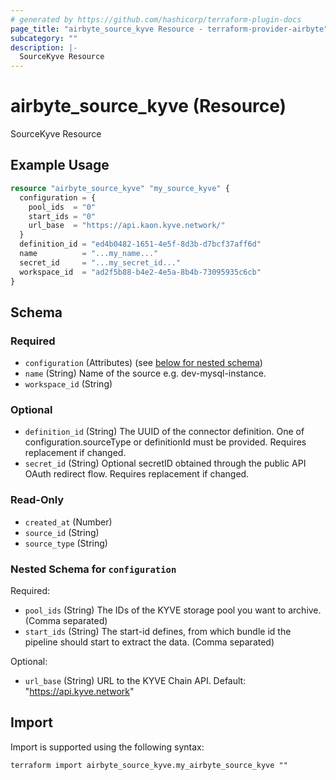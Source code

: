 ```yaml
---
# generated by https://github.com/hashicorp/terraform-plugin-docs
page_title: "airbyte_source_kyve Resource - terraform-provider-airbyte"
subcategory: ""
description: |-
  SourceKyve Resource
---
```


# airbyte_source_kyve (Resource)

SourceKyve Resource

## Example Usage

```terraform
resource "airbyte_source_kyve" "my_source_kyve" {
  configuration = {
    pool_ids  = "0"
    start_ids = "0"
    url_base  = "https://api.kaon.kyve.network/"
  }
  definition_id = "ed4b0482-1651-4e5f-8d3b-d7bcf37aff6d"
  name          = "...my_name..."
  secret_id     = "...my_secret_id..."
  workspace_id  = "ad2f5b88-b4e2-4e5a-8b4b-73095935c6cb"
}
```

<!-- schema generated by tfplugindocs -->
## Schema

### Required

- `configuration` (Attributes) (see [below for nested schema](#nestedatt--configuration))
- `name` (String) Name of the source e.g. dev-mysql-instance.
- `workspace_id` (String)

### Optional

- `definition_id` (String) The UUID of the connector definition. One of configuration.sourceType or definitionId must be provided. Requires replacement if changed.
- `secret_id` (String) Optional secretID obtained through the public API OAuth redirect flow. Requires replacement if changed.

### Read-Only

- `created_at` (Number)
- `source_id` (String)
- `source_type` (String)

<a id="nestedatt--configuration"></a>
### Nested Schema for `configuration`

Required:

- `pool_ids` (String) The IDs of the KYVE storage pool you want to archive. (Comma separated)
- `start_ids` (String) The start-id defines, from which bundle id the pipeline should start to extract the data. (Comma separated)

Optional:

- `url_base` (String) URL to the KYVE Chain API. Default: "https://api.kyve.network"

## Import

Import is supported using the following syntax:

```shell
terraform import airbyte_source_kyve.my_airbyte_source_kyve ""
```
